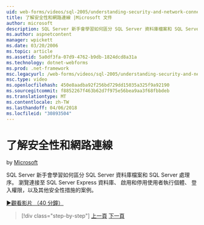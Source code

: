 ```yaml
---
uid: web-forms/videos/sql-2005/understanding-security-and-network-connectivity
title: 了解安全性和網路連線 |Microsoft 文件
author: microsoft
description: SQL Server 新手會學習如何區分 SQL Server 資料庫檔案和 SQL Server 處理序。 瀏覽連接到 SQL Server E.案例...
ms.author: aspnetcontent
manager: wpickett
ms.date: 03/20/2006
ms.topic: article
ms.assetid: 5a0df3fa-07d9-4762-b9db-1824dcd8a31a
ms.technology: dotnet-webforms
ms.prod: .net-framework
msc.legacyurl: /web-forms/videos/sql-2005/understanding-security-and-network-connectivity
msc.type: video
ms.openlocfilehash: 450e8aadba92f256bd729dd15035a325f9a92190
ms.sourcegitcommit: f8852267f463b62d7f975e56bea9aa3f68fbbdeb
ms.translationtype: MT
ms.contentlocale: zh-TW
ms.lasthandoff: 04/06/2018
ms.locfileid: "30893504"
---
```

<a name="understanding-security-and-network-connectivity"></a>了解安全性和網路連線
====================
by [Microsoft](https://github.com/microsoft)

SQL Server 新手會學習如何區分 SQL Server 資料庫檔案和 SQL Server 處理序。 瀏覽連接至 SQL Server Express 資料庫、 啟用和停用使用者執行個體、 登入權限，以及其他安全性措施的案例。

[&#9654;觀看影片 （40 分鐘）](https://channel9.msdn.com/Blogs/ASP-NET-Site-Videos/understanding-security-and-network-connectivity)

> [!div class="step-by-step"]
> [上一頁](more-structured-query-language.md)
> [下一頁](connecting-your-web-application-to-sql-server-2005-express-edition.md)
